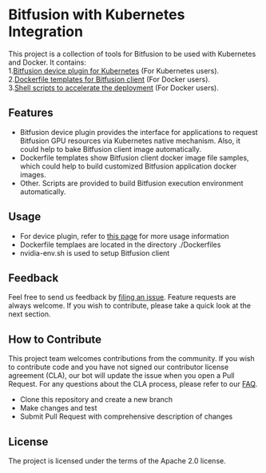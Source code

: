 # Bitfusion with Kubernetes Integration

This project is a collection of tools for Bitfusion to be used with Kubernetes and Docker.
It contains:<br/>
1.[Bitfusion device plugin for Kubernetes](./bitfusion_device_plugin) (For Kubernetes users).<br/>
2.[Dockerfile templates for Bitfusion client](./Dockerfiles) (For Docker users).<br/>
3.[Shell scripts to accelerate the deployment](./nvidia-env.sh) (For Docker users).<br/>

## Features
* Bitfusion device plugin provides the interface for applications to request
Bitfusion GPU resources via Kubernetes native mechanism. Also, it could
help to bake Bitfusion client image automatically.
* Dockerfile templates show Bitfusion client docker image file samples, which
could help to build customized Bitfusion application docker images.
* Other. Scripts are provided to build Bitfusion execution environment
automatically.

## Usage
* For device plugin, refer to [this page](./bitfusion_device_plugin/Readme.md)
for more usage information
* Dockerfile templaes are located in the directory ./Dockerfiles
* nvidia-env.sh is used to setup Bitfusion client

## Feedback
Feel free to send us feedback by [filing an issue](https://github.com/vmware/bitfusion-with-kubernetes-integration/issues/new). Feature requests are always
welcome. If you wish to contribute, please take a quick look at the next section.

## How to Contribute
This project team welcomes contributions from the community. If you wish to
contribute code and you have not signed our contributor license agreement (CLA),
our bot will update the issue when you open a Pull Request. For any questions
about the CLA process, please refer to our [FAQ](https://cla.vmware.com/faq).

* Clone this repository and create a new branch
* Make changes and test
* Submit Pull Request with comprehensive description of changes

## License
The project is licensed under the terms of the Apache 2.0 license.
